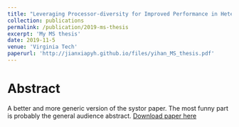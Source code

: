 ```yaml
---
title: "Leveraging Processor-diversity for Improved Performance in Heterogeneous-ISA Systems"
collection: publications
permalink: /publication/2019-ms-thesis
excerpt: 'My MS thesis'
date: 2019-11-5
venue: 'Virginia Tech'
paperurl: 'http://jianxiapyh.github.io/files/yihan_MS_thesis.pdf'
---
```


Abstract
======
A better and more generic version of the systor paper. The most funny part is probably the general audience abstract. 
[Download paper here](http://jianxiapyh.github.io/files/yihan_MS_thesis.pdf)

